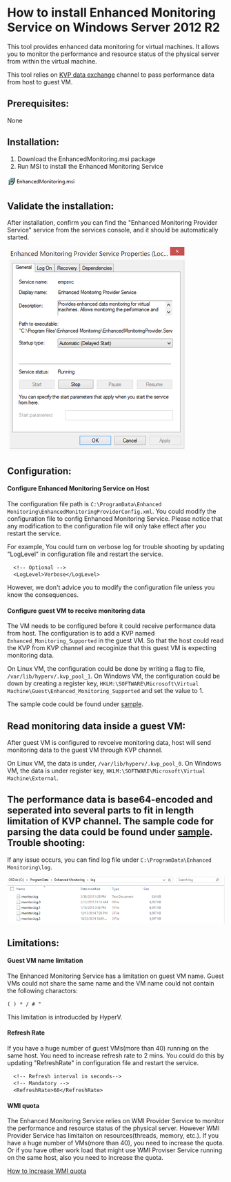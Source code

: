 How to install Enhanced Monitoring Service on Windows Server 2012 R2
======
This tool provides enhanced data monitoring for virtual machines. It allows you to monitor the performance and resource status of the physical server from within the virtual machine.	

This tool relies on [KVP data exchange](https://technet.microsoft.com/en-us/library/dn798297.aspx) channel to pass performance data from host to guest VM.

Prerequisites:
------
None
	
Installation:
------
1. Download the EnhancedMonitoring.msi package
2. Run MSI to install the Enhanced Monitoring Service

![](doc/installer.png)

Validate the installation:
-----
After installation, confirm you can find the "Enhanced Monitoring Provider Service" service from the services console, and it should be automatically started.

![](doc/service.png)

Configuration:
-----
#### Configure Enhanced Monitoring Service on Host
The configuration file path is ```C:\ProgramData\Enhanced Monitoring\EnhancedMonitoringProviderConfig.xml```. You could modify the configuration file to config Enhanced Monitoring Service. Please notice that any modification to the configuration file will only take effect after you restart the service.

For example, You could turn on verbose log for trouble shooting by updating "LogLevel" in configuration file and restart the service.
```
  <!-- Optional -->
  <LogLevel>Verbose</LogLevel>
```
However, we don't advice you to modify the configuration file unless you know the consequences.
#### Configure guest VM to receive monitoring data
The VM needs to be configured before it could receive performance data from host. The configuration is to add a KVP named ```Enhanced_Monitoring_Supported``` in the guest VM. So that the host could read the KVP from KVP channel and recoginize that this guest VM is expecting monitoring data.

On Linux VM, the configuration could be done by writing a flag to file, ```/var/lib/hyperv/.kvp_pool_1```.
On Windows VM, the configuration could be down by creating a register key, ```HKLM:\SOFTWARE\Microsoft\Virtual Machine\Guest\Enhanced_Monitoring_Supported``` and set the value to 1.

The sample code could be found under [sample](/sample).

Read monitoring data inside a guest VM:
-----
After guest VM is configured to revceive monitoring data, host will send monitoring data to the guest VM through KVP channel.

On Linux VM, the data is under, ```/var/lib/hyperv/.kvp_pool_0```.
On Windows VM, the data is under register key, ```HKLM:\SOFTWARE\Microsoft\Virtual Machine\External```.

The performance data is base64-encoded and seperated into several parts to fit in length limitation of KVP channel.
The sample code for parsing the data could be found under [sample](/sample).
Trouble shooting:
-----
If any issue occurs, you can find log file under ```C:\ProgramData\Enhanced Monitoring\log```.

![](doc/log.png)

Limitations:
-----
#### Guest VM name limitation
The Enhanced Monitoring Service has a limitation on guest VM name. Guest VMs could not share the same name and the VM name could not contain the following charactors:
```
( ) * / # "
```
This limitation is introducded by HyperV.
#### Refresh Rate
If you have a huge number of guest VMs(more than 40) running on the same host. You need to increase refresh rate to 2 mins. You could do this by updating "RefreshRate" in configuration file and restart the service.
```
  <!-- Refresh interval in seconds-->
  <!-- Mandatory -->
  <RefreshRate>60</RefreshRate>
```
#### WMI quota
The Enhanced Monitoring Service relies on WMI Provider Service to monitor the performance and resource status of the physical server. However WMI Provider Service has limitaiton on resources(threads, memory, etc.). If you have a huge number of VMs(more than 40), you need to increase the quota. Or if you have other work load that might use WMI Proviser Service running on the same host, also you need to increase the quota.

[How to Increase WMI quota](http://blogs.technet.com/b/askperf/archive/2008/09/16/memory-and-handle-quotas-in-the-wmi-provider-service.aspx)

